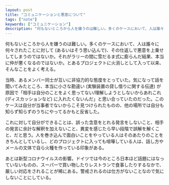 ```yaml
---
layout: post
title: "コミュニケーションと悪意について"
tags: ["note"]
keywords: ["コミュニケーション"]
description: "何もないところから人を嫌うのは難しい。多くのケースにおいて、人は誰々に何々されたことに対して (あるいはそう思い込んで)、その仕返しで悪意を上乗せしてしまうのではないか。それがラリーの間に雪だるま式に膨らんだ結果、本当に仲が悪くなるのではないか。とあるプロジェクトに火消しとして入って以来、そんなことをよく考える。"
---
```


何もないところから人を嫌うのは難しい。多くのケースにおいて、人は誰々に何々されたことに対して (あるいはそう思い込んで)、その仕返しで悪意を上乗せしてしまうのではないか。それがラリーの間に雪だるま式に膨らんだ結果、本当に仲が悪くなるのではないか。とあるプロジェクトに火消しとして入って以来、そんなことをよく考える。

当時、あるメンバー同士が互いに非協力的な態度をとっていた。気になって話を聞いてみたところ、本当に小さな勘違い (実験装置の貸し借りに関する伝達) が原因で「相手は自分のことをよく思ってない/理解しようとしないからあれこれ (ディスカッションなど) に入れたくないんだ」と思い合っていたのだった。このケースは自分が当事者でないからこそ見つけられたものの、他の場所では自分も知らず知らずのうちにやってるかもと反省した。

これに対して自分ができることは、誤った含意をとれる発言をしないこと、相手の発言に余計な解釈を加えないこと、異変を感じたら早い段階で誤解を解くこと、だと思う。人を巻き込んで面白いことをやっている人はそのあたりのことをきちんとしているし、どのプロジェクトに入っても喧嘩している人は、話し方やメールの文体で自ら火種を作っている印象がある。

あとは新型コロナウイルスの影響。ドイツでは今のところ日本ほど話題にはなっていないものの、スーパーで買い物したりレストランで食事したりするなかで、厳しい対応をされることが稀にある。警戒されるのは仕方がないことなので気にしないことにしている。
